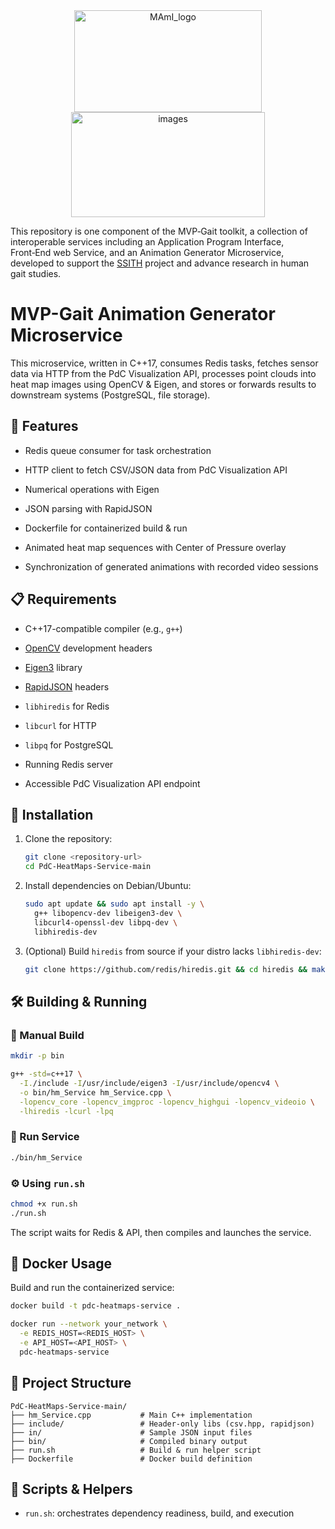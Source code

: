 <div align="center">
    <img width="300" height="163" alt="MAmI_logo" src="https://github.com/user-attachments/assets/871eedfe-0812-4ac1-9679-3f49ba5aea1f" />
    <img width="310" height="168" alt="images" src="https://github.com/user-attachments/assets/0185155b-463e-4ba2-bd47-085d5ebd1536" />
</div>

This repository is one component of the MVP‑Gait toolkit, a collection of interoperable services including an Application Program Interface, Front‑End web Service, and an Animation Generator Microservice, developed to support the [SSITH](https://mamilab.eu/ssith-project/) project and advance research in human gait studies.

# **MVP-Gait Animation Generator Microservice**

This microservice, written in C++17, consumes Redis tasks, fetches sensor data via HTTP from the PdC Visualization API, processes point clouds into heat map images using OpenCV & Eigen, and stores or forwards results to downstream systems (PostgreSQL, file storage).

## 🚀 Features

- Redis queue consumer for task orchestration
    
- HTTP client to fetch CSV/JSON data from PdC Visualization API
    
- Numerical operations with Eigen
    
- JSON parsing with RapidJSON
    
- Dockerfile for containerized build & run
    
- Animated heat map sequences with Center of Pressure overlay
	
- Synchronization of generated animations with recorded video sessions

## 📋 Requirements

- C++17-compatible compiler (e.g., `g++`)
    
- [OpenCV](https://opencv.org/) development headers
    
- [Eigen3](https://eigen.tuxfamily.org/) library
    
- [RapidJSON](https://rapidjson.org/) headers
    
- `libhiredis` for Redis
    
- `libcurl` for HTTP
    
- `libpq` for PostgreSQL
    
- Running Redis server
    
- Accessible PdC Visualization API endpoint
    

## 🔧 Installation

1. Clone the repository:
    
    ```bash
    git clone <repository-url>
    cd PdC-HeatMaps-Service-main
    ```
    
2. Install dependencies on Debian/Ubuntu:
    
    ```bash
    sudo apt update && sudo apt install -y \
      g++ libopencv-dev libeigen3-dev \
      libcurl4-openssl-dev libpq-dev \
      libhiredis-dev
    ```
    
3. (Optional) Build `hiredis` from source if your distro lacks `libhiredis-dev`:
    
    ```bash
    git clone https://github.com/redis/hiredis.git && cd hiredis && make && sudo make install
    ```
    

## 🛠️ Building & Running

### 🔨 Manual Build

```bash
mkdir -p bin

g++ -std=c++17 \
  -I./include -I/usr/include/eigen3 -I/usr/include/opencv4 \
  -o bin/hm_Service hm_Service.cpp \
  -lopencv_core -lopencv_imgproc -lopencv_highgui -lopencv_videoio \
  -lhiredis -lcurl -lpq
```

### 🚀 Run Service

```bash
./bin/hm_Service
```

### ⚙️ Using `run.sh`

```bash
chmod +x run.sh
./run.sh
```

The script waits for Redis & API, then compiles and launches the service.

## 🐳 Docker Usage

Build and run the containerized service:

```bash
docker build -t pdc-heatmaps-service .
```

```bash
docker run --network your_network \
  -e REDIS_HOST=<REDIS_HOST> \
  -e API_HOST=<API_HOST> \
  pdc-heatmaps-service
```

## 📁 Project Structure

```
PdC-HeatMaps-Service-main/
├── hm_Service.cpp           # Main C++ implementation
├── include/                 # Header-only libs (csv.hpp, rapidjson)
├── in/                      # Sample JSON input files
├── bin/                     # Compiled binary output
├── run.sh                   # Build & run helper script
├── Dockerfile               # Docker build definition
```

## 📑 Scripts & Helpers

- `run.sh`: orchestrates dependency readiness, build, and execution
